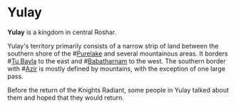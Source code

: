 # Yulay

**Yulay** is a kingdom in central Roshar.

Yulay's territory primarily consists of a narrow strip of land between the southern shore of the #[Purelake](locations/purelake) and several mountainous areas. It borders #[Tu Bayla](locations/tu-bayla) to the east and #[Babatharnam](locations/babatharnam) to the west. The southern border with #[Azir](locations/azir) is mostly defined by mountains, with the exception of one large pass.

Before the return of the Knights Radiant, some people in Yulay talked about them and hoped that they would return.
